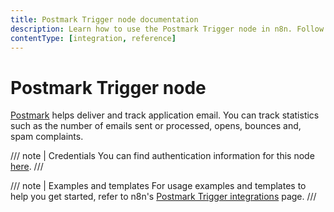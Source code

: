 ```yaml
---
title: Postmark Trigger node documentation
description: Learn how to use the Postmark Trigger node in n8n. Follow technical documentation to integrate Postmark Trigger node into your workflows.
contentType: [integration, reference]
---
```


# Postmark Trigger node

[Postmark](https://postmarkapp.com) helps deliver and track application email. You can track statistics such as the number of emails sent or processed, opens, bounces and, spam complaints.

/// note | Credentials
You can find authentication information for this node [here](/integrations/builtin/credentials/postmark.md).
///

///  note  | Examples and templates
For usage examples and templates to help you get started, refer to n8n's [Postmark Trigger integrations](https://n8n.io/integrations/postmark-trigger/) page.
///
